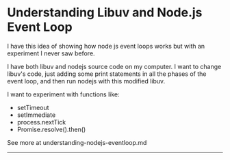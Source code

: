 # Understanding Libuv and Node.js Event Loop

I have this idea of showing how node js event loops works but with an experiment I never saw before.

I have both libuv and nodejs source code on my computer. I want to change libuv's code, just adding some print
statements in all the phases of the event loop, and then run nodejs with this modified libuv.

I want to experiment with functions like:

- setTimeout
- setImmediate
- process.nextTick
- Promise.resolve().then()

See more at understanding-nodejs-eventloop.md

---
